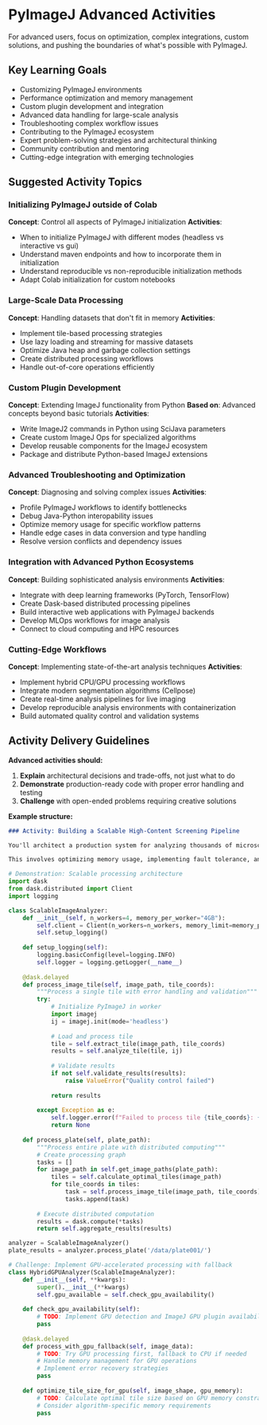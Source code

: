 # PyImageJ Advanced Activities

For advanced users, focus on optimization, complex integrations, custom solutions, and pushing the boundaries of what's possible with PyImageJ.

## Key Learning Goals
- Customizing PyImageJ environments
- Performance optimization and memory management
- Custom plugin development and integration
- Advanced data handling for large-scale analysis
- Troubleshooting complex workflow issues
- Contributing to the PyImageJ ecosystem
- Expert problem-solving strategies and architectural thinking
- Community contribution and mentoring
- Cutting-edge integration with emerging technologies

## Suggested Activity Topics

### Initializing PyImageJ outside of Colab
**Concept**: Control all aspects of PyImageJ initialization
**Activities**:
- When to initialize PyImageJ with different modes (headless vs interactive vs gui)
- Understand maven endpoints and how to incorporate them in initialization
- Understand reproducible vs non-reproducible initialization methods
- Adapt Colab initialization for custom notebooks

### Large-Scale Data Processing
**Concept**: Handling datasets that don't fit in memory
**Activities**:
- Implement tile-based processing strategies
- Use lazy loading and streaming for massive datasets
- Optimize Java heap and garbage collection settings
- Create distributed processing workflows
- Handle out-of-core operations efficiently

### Custom Plugin Development
**Concept**: Extending ImageJ functionality from Python
**Based on**: Advanced concepts beyond basic tutorials
**Activities**:
- Write ImageJ2 commands in Python using SciJava parameters
- Create custom ImageJ Ops for specialized algorithms
- Develop reusable components for the ImageJ ecosystem
- Package and distribute Python-based ImageJ extensions

### Advanced Troubleshooting and Optimization
**Concept**: Diagnosing and solving complex issues
**Activities**:
- Profile PyImageJ workflows to identify bottlenecks
- Debug Java-Python interopability issues
- Optimize memory usage for specific workflow patterns
- Handle edge cases in data conversion and type handling
- Resolve version conflicts and dependency issues

### Integration with Advanced Python Ecosystems
**Concept**: Building sophisticated analysis environments
**Activities**:
- Integrate with deep learning frameworks (PyTorch, TensorFlow)
- Create Dask-based distributed processing pipelines
- Build interactive web applications with PyImageJ backends
- Develop MLOps workflows for image analysis
- Connect to cloud computing and HPC resources

### Cutting-Edge Workflows
**Concept**: Implementing state-of-the-art analysis techniques
**Activities**:
- Implement hybrid CPU/GPU processing workflows
- Integrate modern segmentation algorithms (Cellpose)
- Create real-time analysis pipelines for live imaging
- Develop reproducible analysis environments with containerization
- Build automated quality control and validation systems

## Activity Delivery Guidelines

**Advanced activities should:**

1. **Explain** architectural decisions and trade-offs, not just what to do
2. **Demonstrate** production-ready code with proper error handling and testing
3. **Challenge** with open-ended problems requiring creative solutions

**Example structure:**
```markdown
### Activity: Building a Scalable High-Content Screening Pipeline

You'll architect a production system for analyzing thousands of microscopy images with distributed processing and automatic quality control.

This involves optimizing memory usage, implementing fault tolerance, and creating monitoring systems.
```

```python
# Demonstration: Scalable processing architecture
import dask
from dask.distributed import Client
import logging

class ScalableImageAnalyzer:
    def __init__(self, n_workers=4, memory_per_worker="4GB"):
        self.client = Client(n_workers=n_workers, memory_limit=memory_per_worker)
        self.setup_logging()
    
    def setup_logging(self):
        logging.basicConfig(level=logging.INFO)
        self.logger = logging.getLogger(__name__)
    
    @dask.delayed
    def process_image_tile(self, image_path, tile_coords):
        """Process a single tile with error handling and validation"""
        try:
            # Initialize PyImageJ in worker
            import imagej
            ij = imagej.init(mode='headless')
            
            # Load and process tile
            tile = self.extract_tile(image_path, tile_coords)
            results = self.analyze_tile(tile, ij)
            
            # Validate results
            if not self.validate_results(results):
                raise ValueError("Quality control failed")
                
            return results
            
        except Exception as e:
            self.logger.error(f"Failed to process tile {tile_coords}: {e}")
            return None
    
    def process_plate(self, plate_path):
        """Process entire plate with distributed computing"""
        # Create processing graph
        tasks = []
        for image_path in self.get_image_paths(plate_path):
            tiles = self.calculate_optimal_tiles(image_path)
            for tile_coords in tiles:
                task = self.process_image_tile(image_path, tile_coords)
                tasks.append(task)
        
        # Execute distributed computation
        results = dask.compute(*tasks)
        return self.aggregate_results(results)

analyzer = ScalableImageAnalyzer()
plate_results = analyzer.process_plate('/data/plate001/')
```

```python
# Challenge: Implement GPU-accelerated processing with fallback
class HybridGPUAnalyzer(ScalableImageAnalyzer):
    def __init__(self, **kwargs):
        super().__init__(**kwargs)
        self.gpu_available = self.check_gpu_availability()
    
    def check_gpu_availability(self):
        # TODO: Implement GPU detection and ImageJ GPU plugin availability
        pass
    
    @dask.delayed
    def process_with_gpu_fallback(self, image_data):
        # TODO: Try GPU processing first, fallback to CPU if needed
        # Handle memory management for GPU operations
        # Implement error recovery strategies
        pass
    
    def optimize_tile_size_for_gpu(self, image_shape, gpu_memory):
        # TODO: Calculate optimal tile size based on GPU memory constraints
        # Consider algorithm-specific memory requirements
        pass
```
